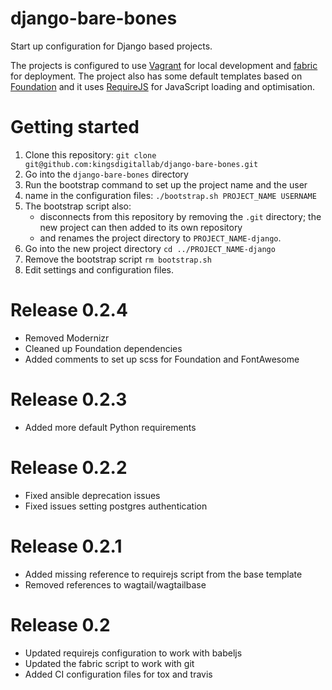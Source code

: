 # django-bare-bones
Start up configuration for Django based projects.

The projects is configured to use [Vagrant](https://www.vagrantup.com/) for local development and [fabric](http://www.fabfile.org/) for deployment. The project also has some default templates based on [Foundation](http://foundation.zurb.com/) and it uses [RequireJS](http://www.requirejs.org/) for JavaScript loading and optimisation.

# Getting started
1. Clone this repository: `git clone git@github.com:kingsdigitallab/django-bare-bones.git`
2. Go into the `django-bare-bones` directory
3. Run the bootstrap command to set up the project name and the user
4.  name in the configuration files: `./bootstrap.sh PROJECT_NAME USERNAME`
5. The bootstrap script also:
    * disconnects from this repository by removing the `.git` directory; the new project can then added to its own repository
    * and renames the project directory to `PROJECT_NAME-django`.
6. Go into the new project directory `cd ../PROJECT_NAME-django`
7. Remove the bootstrap script `rm bootstrap.sh`
8. Edit settings and configuration files.

# Release 0.2.4
* Removed Modernizr
* Cleaned up Foundation dependencies
* Added comments to set up scss for Foundation and FontAwesome

# Release 0.2.3
* Added more default Python requirements

# Release 0.2.2
* Fixed ansible deprecation issues
* Fixed issues setting postgres authentication

# Release 0.2.1
* Added missing reference to requirejs script from the base template
* Removed references to wagtail/wagtailbase

# Release 0.2
* Updated requirejs configuration to work with babeljs
* Updated the fabric script to work with git
* Added CI configuration files for tox and travis
